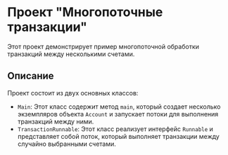 # Проект "Многопоточные транзакции"

Этот проект демонстрирует пример многопоточной обработки транзакций между несколькими счетами.

## Описание

Проект состоит из двух основных классов:

- `Main`: Этот класс содержит метод `main`, который создает несколько экземпляров объекта `Account` и запускает потоки для выполнения транзакций между ними.
- `TransactionRunnable`: Этот класс реализует интерфейс `Runnable` и представляет собой поток, который выполняет транзакции между случайно выбранными счетами.
